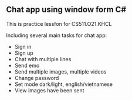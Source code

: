 ## Chat app using window form C#

This is practice lessfon for CS511.O21.KHCL

Including several main tasks for chat app:
* Sign in
* Sign up
* Chat with multiple lines
* Send emo
* Send multiple images, multiple videos
* Change password
* Set mode dark/light,  english/vietnamese
* View images have been sent
